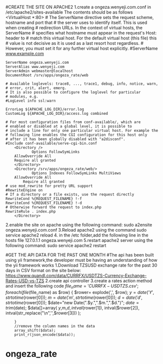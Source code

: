 #CREATE THE SITE ON APACHE2
1.create a ongeza.wenyeji.com.conf in /etc/apache2/sites-available
The contents should be as follows
<VirtualHost *:80>
	# The ServerName directive sets the request scheme, hostname and port that
	# the server uses to identify itself. This is used when creating
	# redirection URLs. In the context of virtual hosts, the ServerName
	# specifies what hostname must appear in the request's Host: header to
	# match this virtual host. For the default virtual host (this file) this
	# value is not decisive as it is used as a last resort host regardless.
	# However, you must set it for any further virtual host explicitly.
	#ServerName www.example.com

	ServerName ongeza.wenyeji.com
	ServerAlias www.wenyeji.com
	ServerAdmin webmaster@localhost
	DocumentRoot /srv/apps/ongeza_rate/web

	# Available loglevels: trace8, ..., trace1, debug, info, notice, warn,
	# error, crit, alert, emerg.
	# It is also possible to configure the loglevel for particular
	# modules, e.g.
	#LogLevel info ssl:warn

	ErrorLog ${APACHE_LOG_DIR}/error.log
	CustomLog ${APACHE_LOG_DIR}/access.log combined

	# For most configuration files from conf-available/, which are
	# enabled or disabled at a global level, it is possible to
	# include a line for only one particular virtual host. For example the
	# following line enables the CGI configuration for this host only
	# after it has been globally disabled with "a2disconf".
	#Include conf-available/serve-cgi-bin.conf
        <Directory />
                Options FollowSymLinks
		AllowOverride All
		Require all granted
        </Directory>
        <Directory /srv/apps/ongeza_rate/web/>
                Options Indexes FollowSymLinks MultiViews
		AllowOverride All
	        Require all granted
    # use mod_rewrite for pretty URL support
    #RewriteEngine on
    # If a directory or a file exists, use the request directly
    RewriteCond %{REQUEST_FILENAME} !-f
    RewriteCond %{REQUEST_FILENAME} !-d
    # Otherwise forward the request to index.php
    RewriteRule . index.php
        </Directory>

</VirtualHost>


2.enable the site on apache using the following command: sudo  a2ensite ongeza.wenyeji.com.conf 
3.Reload apache2 using the command sudo  service apache2 reload
4. in the /etc folder,add the following line in the hosts file
127.0.1.1       ongeza.wenyeji.com
5.restart apache2 server using the following command:  sudo service apache2 restart

#GET THE API DATA FOR THE PAST ONE MONTH
#The api has been built using yii framework,the developer must be having an understanding of how the yii framework works
1.Download TZSUSD exchange rate for the past 30 days in CSV format on the site below:
https://www.quandl.com/data/CURRFX/USDTZS-Currency-Exchange-Rates-USD-vs-TZS
2.create api controller
3.create a rates action method and insert the following code
        $file_name='CURRFX-USDTZS.csv';
        foreach (file($file_name) as $row) {
            $rower=  explode(',', $row);
            $y=  date('Y',  strtotime($rower[0]));
            $m=  date('m',  strtotime($rower[0]));
            $d=  date('d',  strtotime($rower[0]));
            $date="new Date(".$y.",".$m.",".$d.")";
            $date= trim($date);
            $data[]=array(
                $y,$m,$d,intval($rower[1]),  intval($rower[2]),  intval(str_replace("\n",'',$rower[3]))
            );
            
        }
        //remove the column names in the data
        array_shift($data);
        print_r(json_encode($data));


# ongeza_rate
